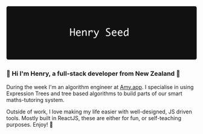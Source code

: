 ![Header](https://github.com/HenrySeed/HenrySeed/blob/master/header.png?raw=true)

### 👋  Hi I'm Henry, a full-stack developer from New Zealand 🥝

During the week I'm an algorithm engineer at [Amy.app](http://amy.app). I specialise in using Expression Trees and tree based algorithms to build parts of our smart maths-tutoring system.

Outside of work, I love making my life easier with well-designed, JS driven tools. Mostly built in ReactJS, these are either for fun, or self-teaching purposes. Enjoy! 🎉
